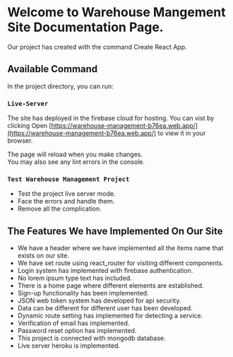 # Welcome to Warehouse Mangement Site Documentation Page.

Our project has created with the command Create React App.

## Available Command

In the project directory, you can run:

### `Live-Server`

The site has deployed in the firebase cloud for hosting. You can vist by clicking
Open [https://warehouse-management-b76ea.web.app/](https://warehouse-management-b76ea.web.app/) to view it in your browser.

The page will reload when you make changes.\
You may also see any lint errors in the console.

### `Test Warehouse Management Project`
* Test the project live server mode.
* Face the errors and handle them.
* Remove all the complication.

## The Features We have Implemented On Our Site

* We have a header where we have implemented all the items name that exists on our site.
* We have set route using react_router for visiting different components.
* Login system has implemented with firebase authentication.
* No lorem ipsum type text has included.
* There is a home page where different elements are established.
* Sign-up functionality has been implemented.
* JSON web token system has developed for api security.
* Data can be different for different user has been developed.
* Dynamic route setting has implemented for detecting a service.
* Verification of email has implemented.
* Password reset option has implemented.
* This project is connected with mongodb database.
* Live server heroku is implemented.
